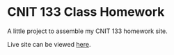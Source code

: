 # CNIT 133 Class Homework

A little project to assemble my CNIT 133 homework site.

Live site can be viewed [here](https://hills.ccsf.edu/~wpuckett/cnit133/).